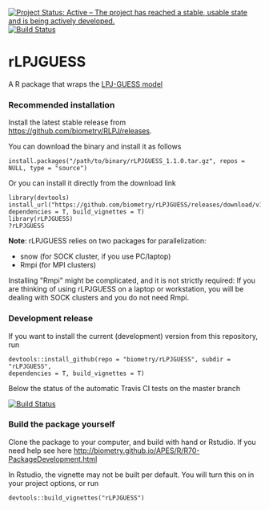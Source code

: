 [![Project Status: Active – The project has reached a stable, usable state and is being actively developed.](http://www.repostatus.org/badges/latest/active.svg)](http://www.repostatus.org/#active)
[![Build Status](https://travis-ci.org/biometry/rLPJGUESS.svg?branch=master)](https://travis-ci.org/biometry/rLPJGUESS)

# rLPJGUESS

A R package that wraps the [LPJ-GUESS model](http://iis4.nateko.lu.se/lpj-guess/)

### Recommended installation

Install the latest stable release from https://github.com/biometry/RLPJ/releases.

You can download the binary and install it as follows

```{r}
install.packages("/path/to/binary/rLPJGUESS_1.1.0.tar.gz", repos = NULL, type = "source")
```
Or you can install it directly from the download link

```{r}
library(devtools)
install_url("https://github.com/biometry/rLPJGUESS/releases/download/v1.1.0/rLPJGUESS_1.1.0.tar.gz", 
dependencies = T, build_vignettes = T)
library(rLPJGUESS)
?rLPJGUESS
```

**Note**: rLPJGUESS relies on two packages for parallelization:

- snow (for SOCK cluster, if you use PC/laptop)
- Rmpi (for MPI clusters)

Installing "Rmpi" might be complicated, and it is not strictly required: If you are thinking of using rLPJGUESS on a laptop or workstation, you will be dealing with SOCK clusters and you do not need Rmpi.

### Development release 

If you want to install the current (development) version from this repository, run

```{r}
devtools::install_github(repo = "biometry/rLPJGUESS", subdir = "rLPJGUESS", 
dependencies = T, build_vignettes = T)
```
Below the status of the automatic Travis CI tests on the master branch 

[![Build Status](https://travis-ci.org/biometry/rLPJGUESS.svg?branch=master)](https://travis-ci.org/biometry/rLPJGUESS)


### Build the package yourself 

Clone the package to your computer, and build with hand or Rstudio. If you need help see here http://biometry.github.io/APES/R/R70-PackageDevelopment.html


In Rstudio, the vignette may not be built per default. You will turn this on in your project options, or run 

```{r}
devtools::build_vignettes("rLPJGUESS")
```
